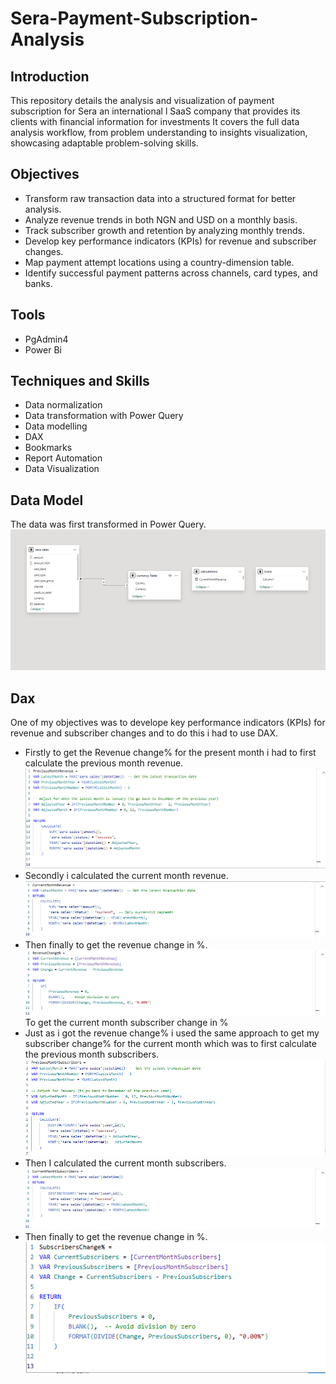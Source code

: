 # Sera-Payment-Subscription-Analysis
## Introduction
This repository details the analysis and visualization of payment subscription for Sera an international l SaaS company that provides its clients with financial information for investments It covers the full data analysis workflow, from problem understanding to insights visualization, showcasing adaptable problem-solving skills.
## Objectives
- Transform raw transaction data into a structured format for better analysis.	
- Analyze revenue trends in both NGN and USD on a monthly basis.
- Track subscriber growth and retention by analyzing monthly trends.
- Develop key performance indicators (KPIs) for revenue and subscriber changes.
- Map payment attempt locations using a country-dimension table.
- Identify successful payment patterns across channels, card types, and banks.
## Tools
- PgAdmin4
- Power Bi
## Techniques and Skills
- Data normalization
- Data transformation with Power Query
- Data modelling
- DAX
- Bookmarks
- Report Automation
- Data Visualization
## Data Model
The data was first transformed in Power Query.
![Data Model](
https://github.com/Sobowale-Daniel/Sera-Payment-Subscription-Analysis/blob/main/Images/image%205.png)
## Dax
One of my objectives was to develope key performance indicators (KPIs) for revenue and subscriber changes and to do this i had to use DAX.
- Firstly to get the Revenue change% for the present month i had to first calculate the previous month revenue.
![Previous Month Revenue](
https://github.com/Sobowale-Daniel/Sera-Payment-Subscription-Analysis/blob/main/Images/image%207.png)
- Secondly i calculated the current month revenue.
![Current Month Revenue](
https://github.com/Sobowale-Daniel/Sera-Payment-Subscription-Analysis/blob/main/Images/image%206.png)
- Then finally to get the revenue change in %.
![Current Month Revenue change in %](
https://github.com/Sobowale-Daniel/Sera-Payment-Subscription-Analysis/blob/main/Images/image%208.png)
To get the current month subscriber change in %
- Just as i got the revenue change% i used the same approach to get my subscriber change% for the current month which was to first calculate the previous month subscribers.
![Previous Month Subscriber](
https://github.com/Sobowale-Daniel/Sera-Payment-Subscription-Analysis/blob/main/Images/image%2010.png)
- Then I calculated the current month subscribers.
![CurrentMonth Subscriber](
https://github.com/Sobowale-Daniel/Sera-Payment-Subscription-Analysis/blob/main/Images/image%209.png)
- Then finally to get the revenue change in %.
![Current Month subscriber change in %](
https://github.com/Sobowale-Daniel/Sera-Payment-Subscription-Analysis/blob/main/Images/image%2011.png)


  








